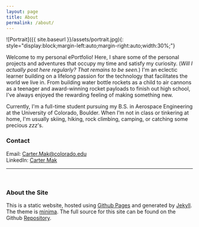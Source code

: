 ```yaml
---
layout: page
title: About
permalink: /about/
---
```


![Portrait]({{ site.baseurl }}/assets/portrait.jpg){: style="display:block;margin-left:auto;margin-right:auto;width:30%;"}

Welcome to my personal ePortfolio! Here, I share some of the personal projects and adventures that occupy my time and satisfy my curiosity. (*Will I actually post here regularly? That remains to be seen.*) I'm an eclectic learner building on a lifelong passion for the technology that facilitates the world we live in. From building water bottle rockets as a child to air cannons as a teenager and award-winning rocket payloads to finish out high school, I've always enjoyed the rewarding feeling of making something new.

Currently, I'm a full-time student pursuing my B.S. in Aerospace Engineering at the University of Colorado, Boulder. When I'm not in class or tinkering at home, I'm usually skiing, hiking, rock climbing, camping, or catching some precious *zzz*'s.

### Contact

Email: [Carter.Mak@colorado.edu](mailto:Carter.Mak@colorado.edu) <br/>
LinkedIn: [Carter Mak](https://www.linkedin.com/in/cartermak)

---

<br/>

### About the Site

This is a static website, hosted using [Github Pages](https://pages.github.com/) and generated by [Jekyll](https://jekyllrb.com). The theme is [minima](https://github.com/jekyll/minima). The full source for this site can be found on the Github [Repository](https://github.com/cartermak/cartermak.github.io). 